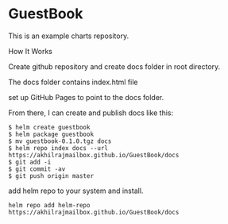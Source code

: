 # GuestBook

This is an example charts repository.

How It Works


Create github repository and create docs folder in root directory.

The docs folder contains index.html file

set up GitHub Pages to point to the docs folder. 



From there, I can create and publish docs like this:


```
$ helm create guestbook
$ helm package guestbook
$ mv guestbook-0.1.0.tgz docs
$ helm repo index docs --url https://akhilrajmailbox.github.io/GuestBook/docs
$ git add -i
$ git commit -av
$ git push origin master
```

add helm repo to your system and install.
```
helm repo add helm-repo https://akhilrajmailbox.github.io/GuestBook/docs
```
